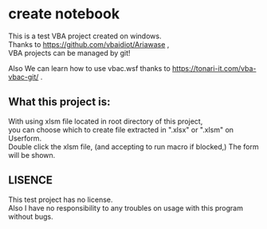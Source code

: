 # create notebook
This is a test VBA project created on windows.  
Thanks to https://github.com/vbaidiot/Ariawase ,   
VBA projects can be managed by git!

Also We can learn how to use vbac.wsf thanks to https://tonari-it.com/vba-vbac-git/ .

## What this project is:
With using xlsm file located in root directory of this project,  
you can choose which to create file extracted in ".xlsx" or ".xlsm" on Userform.  
Double click the xlsm file, (and accepting to run macro if blocked,) The form will be shown.  

## LISENCE
This test project has no license.  
Also I have no responsibility to any troubles on usage with this program without bugs.
